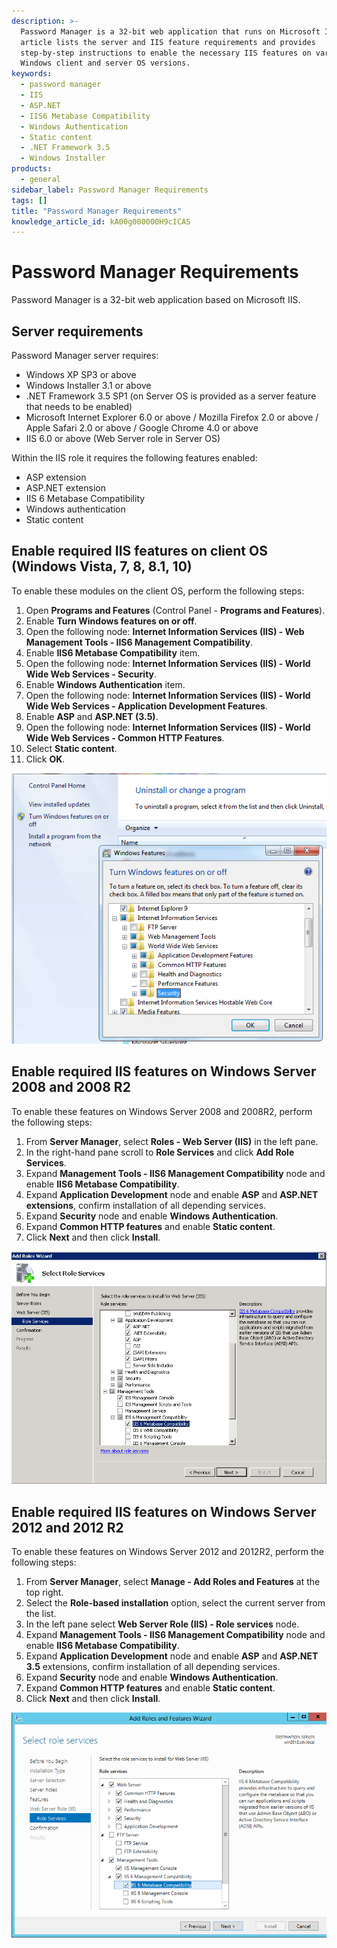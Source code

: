 ```yaml
---
description: >-
  Password Manager is a 32-bit web application that runs on Microsoft IIS. This
  article lists the server and IIS feature requirements and provides
  step-by-step instructions to enable the necessary IIS features on various
  Windows client and server OS versions.
keywords:
  - password manager
  - IIS
  - ASP.NET
  - IIS6 Metabase Compatibility
  - Windows Authentication
  - Static content
  - .NET Framework 3.5
  - Windows Installer
products:
  - general
sidebar_label: Password Manager Requirements
tags: []
title: "Password Manager Requirements"
knowledge_article_id: kA00g000000H9cICAS
---
```


# Password Manager Requirements

Password Manager is a 32-bit web application based on Microsoft IIS.

## Server requirements

Password Manager server requires:

- Windows XP SP3 or above
- Windows Installer 3.1 or above
- .NET Framework 3.5 SP1 (on Server OS is provided as a server feature that needs to be enabled)
- Microsoft Internet Explorer 6.0 or above / Mozilla Firefox 2.0 or above / Apple Safari 2.0 or above / Google Chrome 4.0 or above
- IIS 6.0 or above (Web Server role in Server OS)

Within the IIS role it requires the following features enabled:

- ASP extension
- ASP.NET extension
- IIS 6 Metabase Compatibility
- Windows authentication
- Static content

## Enable required IIS features on client OS (Windows Vista, 7, 8, 8.1, 10)

To enable these modules on the client OS, perform the following steps:

1. Open **Programs and Features** (Control Panel - **Programs and Features**).
2. Enable **Turn Windows features on or off**.
3. Open the following node: **Internet Information Services (IIS) - Web Management Tools - IIS6 Management Compatibility**.
4. Enable **IIS6 Metabase Compatibility** item.
5. Open the following node: **Internet Information Services (IIS) - World Wide Web Services - Security**.
6. Enable **Windows Authentication** item.
7. Open the following node: **Internet Information Services (IIS) - World Wide Web Services - Application Development Features**.
8. Enable **ASP** and **ASP.NET (3.5)**.
9. Open the following node: **Internet Information Services (IIS) - World Wide Web Services - Common HTTP Features**.
10. Select **Static content**.
11. Click **OK**.

[![User-added image](./images/ka04u00000116Op_0EM700000004xkx.png)](https://netwrix.secure.force.com/kb/servlet/rtaImage?eid=ka40g000000Xe0a&amp;feoid=00N700000032Pj2&amp;refid=0EM700000004xkx)

## Enable required IIS features on Windows Server 2008 and 2008 R2

To enable these features on Windows Server 2008 and 2008R2, perform the following steps:

1. From **Server Manager**, select **Roles - Web Server (IIS)** in the left pane.
2. In the right-hand pane scroll to **Role Services** and click **Add Role Services**.
3. Expand **Management Tools - IIS6 Management Compatibility** node and enable **IIS6 Metabase Compatibility**.
4. Expand **Application Development** node and enable **ASP** and **ASP.NET extensions**, confirm installation of all depending services.
5. Expand **Security** node and enable **Windows Authentication**.
6. Expand **Common HTTP features** and enable **Static content**.
7. Click **Next** and then click **Install**.

[![User-added image](./images/ka04u00000116Op_0EM700000004xl2.png)](https://netwrix.secure.force.com/kb/servlet/rtaImage?eid=ka40g000000Xe0a&amp;feoid=00N700000032Pj2&amp;refid=0EM700000004xl2)

## Enable required IIS features on Windows Server 2012 and 2012 R2

To enable these features on Windows Server 2012 and 2012R2, perform the following steps:

1. From **Server Manager**, select **Manage - Add Roles and Features** at the top right.
2. Select the **Role-based installation** option, select the current server from the list.
3. In the left pane select **Web Server Role (IIS) - Role services** node.
4. Expand **Management Tools - IIS6 Management Compatibility** node and enable **IIS6 Metabase Compatibility**.
5. Expand **Application Development** node and enable **ASP** and **ASP.NET 3.5** extensions, confirm installation of all depending services.
6. Expand **Security** node and enable **Windows Authentication**.
7. Expand **Common HTTP features** and enable **Static content**.
8. Click **Next** and then click **Install**.

[![User-added image](./images/ka04u00000116Op_0EM700000005OBu.png)](https://netwrix.secure.force.com/kb/servlet/rtaImage?eid=ka40g000000Xe0a&amp;feoid=00N700000032Pj2&amp;refid=0EM700000005OBu)
